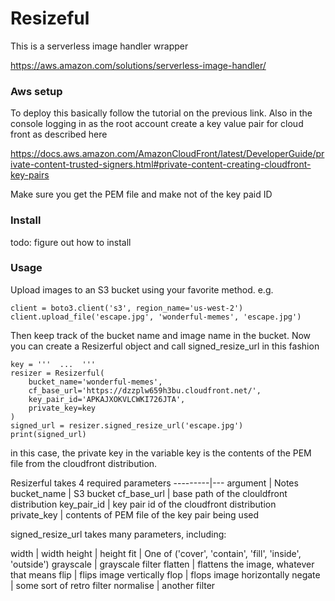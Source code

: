 # Resizeful

This is a serverless image handler wrapper

https://aws.amazon.com/solutions/serverless-image-handler/

### Aws setup

To deploy this basically follow the tutorial on the previous link.
Also in the console logging in as the root account create a key value 
pair for cloud front as described here

https://docs.aws.amazon.com/AmazonCloudFront/latest/DeveloperGuide/private-content-trusted-signers.html#private-content-creating-cloudfront-key-pairs

Make sure you get the PEM file and make not of the key paid ID

### Install

todo: figure out how to install

### Usage

Upload images to an S3 bucket using your favorite method. e.g.

```
client = boto3.client('s3', region_name='us-west-2')
client.upload_file('escape.jpg', 'wonderful-memes', 'escape.jpg')
```

Then keep track of the bucket name and image name in the bucket.
Now you can create a Resizerful object and call signed_resize_url
in this fashion

```
key = '''  ...  '''
resizer = Resizerful(
    bucket_name='wonderful-memes',
    cf_base_url='https://dzzplw659h3bu.cloudfront.net/',
    key_pair_id='APKAJXOKVLCWKI726JTA',
    private_key=key
)
signed_url = resizer.signed_resize_url('escape.jpg')
print(signed_url)
```

in this case, the private key in the variable key is the contents of
the PEM file from the cloudfront distribution.

Resizerful takes 4 required parameters
---------|---
argument | Notes
bucket_name | S3 bucket
cf_base_url | base path of the clouldfront distribution
key_pair_id | key pair id of the cloudfront distribution
private_key | contents of PEM file of the key pair being used

signed_resize_url takes many parameters, including:

width | width
height | height
fit | One of ('cover', 'contain', 'fill', 'inside', 'outside')
grayscale | grayscale filter
flatten | flattens the image, whatever that means
flip | flips image vertically
flop | flops image horizontally
negate | some sort of retro filter
normalise | another filter
